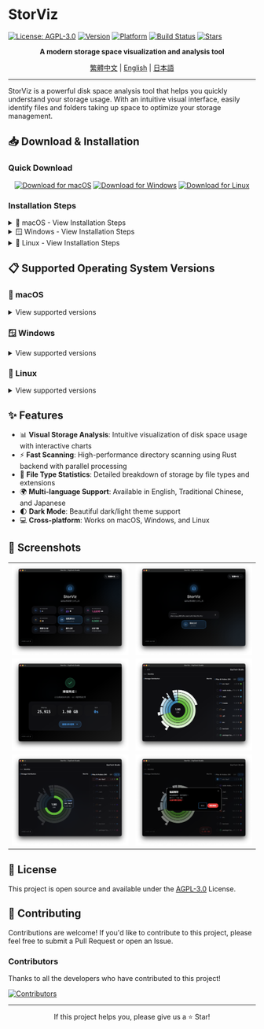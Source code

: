 # StorViz

[![License: AGPL-3.0](https://img.shields.io/badge/License-AGPL--3.0-blue.svg)](https://opensource.org/licenses/AGPL-3.0)
[![Version](https://img.shields.io/badge/version-1.0.0--rc.3-green.svg)](https://github.com/ExpTechTW/StorViz/releases)
[![Platform](https://img.shields.io/badge/platform-macOS%20%7C%20Windows%20%7C%20Linux-lightgrey.svg)](https://github.com/ExpTechTW/StorViz/releases)
[![Build Status](https://github.com/ExpTechTW/StorViz/workflows/CI%20Build%20Check/badge.svg)](https://github.com/ExpTechTW/StorViz/actions)
[![Stars](https://img.shields.io/github/stars/ExpTechTW/StorViz?style=social)](https://github.com/ExpTechTW/StorViz)

<p align="center">
  <strong>A modern storage space visualization and analysis tool</strong>
</p>

<p align="center">
  <a href="README.md">繁體中文</a> | <a href="README.en.md">English</a> | <a href="README.ja.md">日本語</a>
</p>

---

StorViz is a powerful disk space analysis tool that helps you quickly understand your storage usage. With an intuitive visual interface, easily identify files and folders taking up space to optimize your storage management.

## 📥 Download & Installation

### Quick Download

<div align="center">

[![Download for macOS](https://img.shields.io/badge/Download-macOS-black?style=for-the-badge&logo=apple)](https://github.com/ExpTechTW/StorViz/releases/latest/download/StorViz_universal.app.tar.gz)
[![Download for Windows](https://img.shields.io/badge/Download-Windows-blue?style=for-the-badge&logo=windows)](https://github.com/ExpTechTW/StorViz/releases/latest/download/StorViz_1.0.0-rc.3_x64-setup.exe)
[![Download for Linux](https://img.shields.io/badge/Download-Linux-orange?style=for-the-badge&logo=linux)](https://github.com/ExpTechTW/StorViz/releases/latest/download/storviz_1.0.0-rc.3_amd64.AppImage)

</div>

### Installation Steps

<details>
<summary>🍎 macOS - View Installation Steps</summary>

<br>

1. **Download File** - Click the button above to download the `.app.tar.gz` file
2. **Extract** - Double-click the downloaded file, macOS will auto-extract it
3. **Install** - Drag `StorViz.app` to the Applications folder
4. **Launch** - Double-click the StorViz icon in Applications to start the app

> **💡 Tip**
> If you see a "Cannot verify developer" warning, go to "System Preferences" → "Security & Privacy" to allow execution.

</details>

<details>
<summary>🪟 Windows - View Installation Steps</summary>

<br>

1. **Download File** - Click the button above to download the `.exe` installer
2. **Run Installer** - Double-click the downloaded installer
3. **Installation Wizard** - Follow the installation wizard instructions
4. **Launch** - Start StorViz from the Start menu or desktop shortcut

> **💡 Tip**
> If Windows Defender shows a warning, select "More info" → "Run anyway".

</details>

<details>
<summary>🐧 Linux - View Installation Steps</summary>

<br>

1. **Download File** - Click the button above to download the `.AppImage` file
2. **Set Permission** - Open terminal and run:
   ```bash
   chmod +x storviz_*.AppImage
   ```
3. **Run** - Double-click to run or execute in terminal:
   ```bash
   ./storviz_*.AppImage
   ```

> **💡 Tip**
> AppImage is a portable application that runs without installation.

</details>

## 📋 Supported Operating System Versions

### 🍎 macOS

<details>
<summary>View supported versions</summary>

<br>

| OS Version                   | StorViz Version | Status |
| ---------------------------- | --------------- | ------ |
| **10.15 Catalina and below** | `-`             | ❌     |
| **11 Big Sur**               | `-`             | ❔     |
| **12 Monterey**              | `-`             | ❔     |
| **13 Ventura**               | `-`             | ❔     |
| **14 Sonoma**                | `1.0.0-rc.3`    | ✅     |
| **15 Sequoia**               | `1.0.0-rc.3`    | ✅     |
| **26 Tahoe**                 | `1.0.0-rc.3`    | ✅     |

**Architecture Support**: Intel (x86_64) / Apple Silicon (ARM64)

</details>

### 🪟 Windows

<details>
<summary>View supported versions</summary>

<br>

| OS Version      | StorViz Version | Status |
| --------------- | --------------- | ------ |
| **8 and below** | `-`             | ❌     |
| **8.1**         | `1.0.0-rc.3`    | ⚠️     |
| **10**          | `1.0.0-rc.3`    | ✅     |
| **11**          | `1.0.0-rc.3`    | ✅     |

**Architecture Support**: x64 (64-bit)
**Additional Requirements**: WebView2 Runtime (automatically installed by the installer)

> **⚠️ Note**
>
> Windows 8.1 requires NET4.8 to be installed, and dark mode may not work properly.

</details>

### 🐧 Linux

<details>
<summary>View supported versions</summary>

<br>

**Ubuntu**

| OS Version                    | StorViz Version | Status |
| ----------------------------- | --------------- | ------ |
| **20.04 LTS Focal and below** | `-`             | ❌     |
| **22.04 LTS Jammy**           | `1.0.0-rc.3`    | ✅     |
| **23.10 Mantic**              | `1.0.0-rc.3`    | ✅     |
| **24.04 LTS Noble**           | `1.0.0-rc.3`    | ✅     |
| **24.10 Oracular**            | `1.0.0-rc.3`    | ✅     |

**Debian**

| OS Version                | StorViz Version | Status |
| ------------------------- | --------------- | ------ |
| **11 Bullseye and below** | `-`             | ❌     |
| **12 Bookworm**           | `1.0.0-rc.3`    | ✅     |
| **13 Trixie**             | `1.0.0-rc.3`    | ✅     |

**Fedora**

| OS Version       | StorViz Version | Status |
| ---------------- | --------------- | ------ |
| **35 and below** | `-`             | ❌     |
| **36**           | `-`             | ❔     |
| **37+**          | `-`             | ❔     |

**RHEL / Rocky Linux / AlmaLinux**

| OS Version      | StorViz Version | Status |
| --------------- | --------------- | ------ |
| **8 and below** | `-`             | ❌     |
| **9**           | `-`             | ❔     |

**Arch Linux**

| OS Version          | StorViz Version | Status |
| ------------------- | --------------- | ------ |
| **Rolling Release** | `-`             | ❌     |

**Architecture Support**: x64 (64-bit)
**Additional Requirements**: GLib >= 2.70, WebKitGTK 4.1

> **⚠️ Note**
>
> Linux version requires newer system libraries (GLIBC 2.35+).
> Users on Ubuntu 20.04 and Debian 11 are recommended to upgrade to newer versions.

</details>

## ✨ Features

- 📊 **Visual Storage Analysis**: Intuitive visualization of disk space usage with interactive charts
- ⚡ **Fast Scanning**: High-performance directory scanning using Rust backend with parallel processing
- 📁 **File Type Statistics**: Detailed breakdown of storage by file types and extensions
- 🌍 **Multi-language Support**: Available in English, Traditional Chinese, and Japanese
- 🌓 **Dark Mode**: Beautiful dark/light theme support
- 💻 **Cross-platform**: Works on macOS, Windows, and Linux

## 📸 Screenshots

<div align="center">

<table>
  <tr>
    <td width="50%">
      <img src="images/zh/image1.png" alt="Main Interface" />
    </td>
    <td width="50%">
      <img src="images/zh/image2.png" alt="File Type Statistics" />
    </td>
  </tr>
  <tr>
    <td width="50%">
      <img src="images/zh/image3.png" alt="Directory Structure" />
    </td>
    <td width="50%">
      <img src="images/zh/image4.png" alt="Dark Mode" />
    </td>
  </tr>
  <tr>
    <td width="50%">
      <img src="images/zh/image5.png" alt="Multi-language Support" />
    </td>
    <td width="50%">
      <img src="images/zh/image6.png" alt="Advanced Analysis" />
    </td>
  </tr>
</table>

</div>

## 📄 License

This project is open source and available under the [AGPL-3.0](LICENSE) License.

## 🤝 Contributing

Contributions are welcome! If you'd like to contribute to this project, please feel free to submit a Pull Request or open an Issue.

### Contributors

Thanks to all the developers who have contributed to this project!

<a href="https://github.com/exptechtw/StorViz/graphs/contributors">
  <img src="https://contrib.rocks/image?repo=exptechtw/StorViz" alt="Contributors" />
</a>

---

<p align="center">
  If this project helps you, please give us a ⭐️ Star!
</p>
